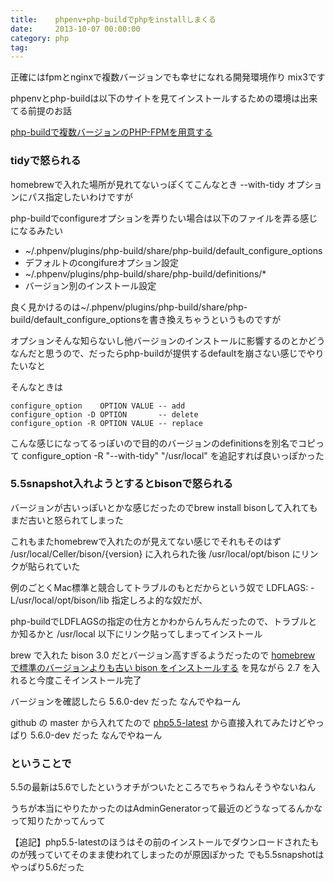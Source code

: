 ```yaml
---
title:    phpenv+php-buildでphpをinstallしまくる
date:     2013-10-07 00:00:00
category: php
tag:
---
```


正確にはfpmとnginxで複数バージョンでも幸せになれる開発環境作り mix3です

phpenvとphp-buildは以下のサイトを見てインストールするための環境は出来てる前提のお話

[php-buildで複数バージョンのPHP-FPMを用意する](http://d.hatena.ne.jp/hnw/20130626)

### tidyで怒られる

homebrewで入れた場所が見れてないっぽくてこんなとき --with-tidy オプションにパス指定したいわけですが

php-buildでconfigureオプションを弄りたい場合は以下のファイルを弄る感じになるみたい

* ~/.phpenv/plugins/php-build/share/php-build/default_configure_options
 * デフォルトのcongifureオプション設定
* ~/.phpenv/plugins/php-build/share/php-build/definitions/*
 * バージョン別のインストール設定

良く見かけるのは~/.phpenv/plugins/php-build/share/php-build/default_configure_optionsを書き換えちゃうというものですが

オプションそんな知らないし他バージョンのインストールに影響するのとかどうなんだと思うので、だったらphp-buildが提供するdefaultを崩さない感じでやりたいなと

そんなときは

    configure_option    OPTION VALUE -- add
    configure_option -D OPTION       -- delete
    configure_option -R OPTION VALUE -- replace

こんな感じになってるっぽいので目的のバージョンのdefinitionsを別名でコピって configure_option -R "--with-tidy" "/usr/local" を追記すれば良いっぽかった

### 5.5snapshot入れようとするとbisonで怒られる

バージョンが古いっぽいとかな感じだったのでbrew install bisonして入れてもまだ古いと怒られてしまった

これもまたhomebrewで入れたのが見えてない感じでそれもそのはず /usr/local/Celler/bison/{version} に入れられた後 /usr/local/opt/bison にリンクが貼られていた

例のごとくMac標準と競合してトラブルのもとだからという奴で LDFLAGS:  -L/usr/local/opt/bison/lib 指定しろよ的な奴だが、

php-buildでLDFLAGSの指定の仕方とかわからんちんだったので、トラブルとか知るかと /usr/local 以下にリンク貼ってしまってインストール

brew で入れた bison 3.0 だとバージョン高すぎるようだったので [homebrew で標準のバージョンよりも古い bison をインストールする](http://blog.sarabande.jp/post/53780323365) を見ながら 2.7 を入れると今度こそインストール完了

バージョンを確認したら 5.6.0-dev だった なんでやねーん

github の master から入れてたので [php5.5-latest](http://snaps.php.net/php5.5-latest.tar.bz2) から直接入れてみたけどやっぱり 5.6.0-dev だった なんでやねーん

### ということで

5.5の最新は5.6でしたというオチがついたところでちゃうねんそうやないねん

うちが本当にやりたかったのはAdminGeneratorって最近のどうなってるんかなって知りたかってんって

【追記】php5.5-latestのほうはその前のインストールでダウンロードされたものが残っていてそのまま使われてしまったのが原因ぽかった でも5.5snapshotはやっぱり5.6だった
